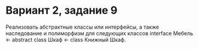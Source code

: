 # Вариант 2, задание 9

Реализовать абстрактные классы или интерфейсы, а также наследование и полиморфизм для следующих классов
interface Мебель <- abstract class Шкаф <- class Книжный Шкаф. 